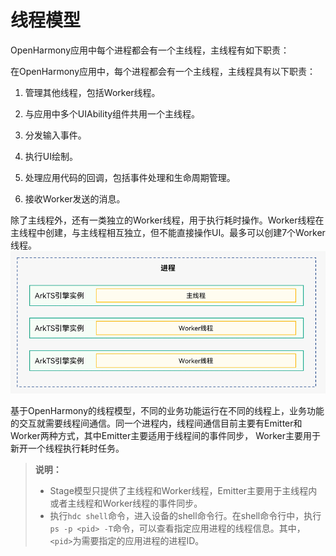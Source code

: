 # 线程模型

OpenHarmony应用中每个进程都会有一个主线程，主线程有如下职责：

在OpenHarmony应用中，每个进程都会有一个主线程，主线程具有以下职责：

1. 管理其他线程，包括Worker线程。

2. 与应用中多个UIAbility组件共用一个主线程。
3. 分发输入事件。
4. 执行UI绘制。
5. 处理应用代码的回调，包括事件处理和生命周期管理。
6. 接收Worker发送的消息。

除了主线程外，还有一类独立的Worker线程，用于执行耗时操作。Worker线程在主线程中创建，与主线程相互独立，但不能直接操作UI。最多可以创建7个Worker线程。  
![thread-model-stage](figures/thread-model-stage.png)

基于OpenHarmony的线程模型，不同的业务功能运行在不同的线程上，业务功能的交互就需要线程间通信。同一个进程内，线程间通信目前主要有Emitter和Worker两种方式，其中Emitter主要适用于线程间的事件同步， Worker主要用于新开一个线程执行耗时任务。

> **说明：**
>
> - Stage模型只提供了主线程和Worker线程，Emitter主要用于主线程内或者主线程和Worker线程的事件同步。
> - 执行`hdc shell`命令，进入设备的shell命令行。在shell命令行中，执行`ps -p <pid> -T`命令，可以查看指定应用进程的线程信息。其中，`<pid>`为需要指定的应用进程的进程ID。